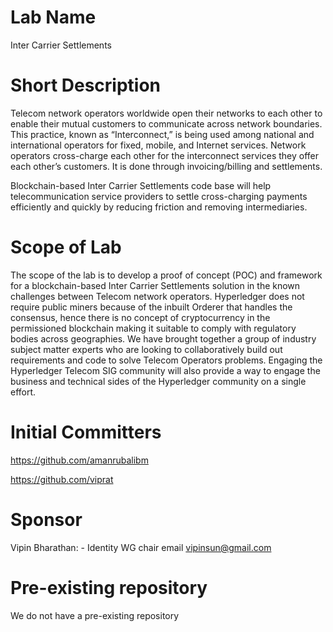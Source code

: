 # Lab Name
Inter Carrier Settlements

# Short Description
Telecom network operators worldwide open their networks to each other to enable their mutual customers to communicate across network boundaries. This practice, known as “Interconnect,” is being used among national and international operators for fixed, mobile, and Internet services. Network operators cross-charge each other for the interconnect services they offer each other’s customers. It is done through invoicing/billing and settlements.

Blockchain-based Inter Carrier Settlements code base will help telecommunication service providers to settle cross-charging payments efficiently and quickly by reducing friction and removing intermediaries.

# Scope of Lab
The scope of the lab is to develop a proof of concept (POC) and framework for a blockchain-based Inter Carrier Settlements solution in the known challenges between Telecom network operators. Hyperledger does not require public miners because of the inbuilt Orderer that handles the consensus, hence there is no concept of cryptocurrency in the permissioned blockchain making it suitable to comply with regulatory bodies across geographies. We have brought together a group of industry subject matter experts who are looking to collaboratively build out requirements and code to solve Telecom Operators problems. Engaging the Hyperledger Telecom SIG community will also provide a way to engage the business and technical sides of the Hyperledger community on a single effort.

# Initial Committers
https://github.com/amanrubalibm

https://github.com/viprat

# Sponsor
Vipin Bharathan: - Identity WG chair email vipinsun@gmail.com

# Pre-existing repository
We do not have a pre-existing repository

